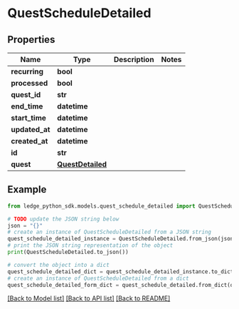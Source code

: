# QuestScheduleDetailed


## Properties

Name | Type | Description | Notes
------------ | ------------- | ------------- | -------------
**recurring** | **bool** |  | 
**processed** | **bool** |  | 
**quest_id** | **str** |  | 
**end_time** | **datetime** |  | 
**start_time** | **datetime** |  | 
**updated_at** | **datetime** |  | 
**created_at** | **datetime** |  | 
**id** | **str** |  | 
**quest** | [**QuestDetailed**](QuestDetailed.md) |  | 

## Example

```python
from ledge_python_sdk.models.quest_schedule_detailed import QuestScheduleDetailed

# TODO update the JSON string below
json = "{}"
# create an instance of QuestScheduleDetailed from a JSON string
quest_schedule_detailed_instance = QuestScheduleDetailed.from_json(json)
# print the JSON string representation of the object
print(QuestScheduleDetailed.to_json())

# convert the object into a dict
quest_schedule_detailed_dict = quest_schedule_detailed_instance.to_dict()
# create an instance of QuestScheduleDetailed from a dict
quest_schedule_detailed_form_dict = quest_schedule_detailed.from_dict(quest_schedule_detailed_dict)
```
[[Back to Model list]](../README.md#documentation-for-models) [[Back to API list]](../README.md#documentation-for-api-endpoints) [[Back to README]](../README.md)


